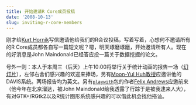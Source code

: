 ```yaml
---
title: 开始邀请R Core成员投稿
date: '2008-10-13'
slug: inviting-r-core-members
---
```


刚才给[Kurt Hornik](http://statmath.wu-wien.ac.at/~hornik/)写信邀请他给我们的R会议投稿，写着写着，心想何不邀请所有的R Core成员都各自写一篇短文呢？嗯，明天琢磨琢磨，开始邀请所有人。现在的好消息是John Maindonald已经答应投一篇关于数据挖掘的论文。

号外一则：本人于本周三（后天）上午10:00将举行关于统计动画的报告一场（[幻灯片](/cn/vitae/)），左邻右舍们感兴趣的欢迎来捧场，另有[Moon-Yul Huh教授](http://stat.skku.ac.kr/myhuh/)应邀讲他的DAVIS系统。两场报告均为英文。另有[`playwith`](http://playwith.googlecode.com/)包的作者[Felix Andrews](http://nfrac.org/felix/)应邀前来（他今年在北京溜达，被John Maindonald给我透露了行踪于是被我逮来人大），有对GTK+/RGtk2以及R统计图形系统感兴趣的可以借此机会找他搭讪。
